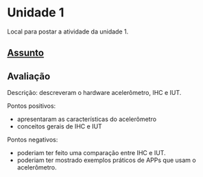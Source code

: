 # Unidade 1

Local para postar a atividade da unidade 1.  

## [Assunto](Assunto.pdf "Assunto")  

## Avaliação

Descrição: descreveram o hardware acelerômetro, IHC e IUT.  

Pontos positivos:  

- apresentaram as características do acelerômetro  
- conceitos gerais de IHC e IUT  

Pontos negativos:  

- poderiam ter feito uma comparação entre IHC e IUT.  
- poderiam ter mostrado exemplos práticos de APPs que usam o acelerômetro.  
